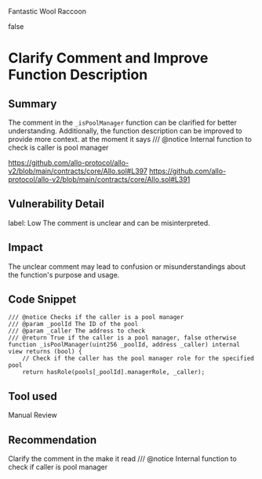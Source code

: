 Fantastic Wool Raccoon

false

# Clarify Comment and Improve Function Description
## Summary
The comment in the `_isPoolManager` function can be clarified for better understanding. Additionally, the function description can be improved to provide more context. at the moment it says     /// @notice Internal function to check is caller is pool manager 

https://github.com/allo-protocol/allo-v2/blob/main/contracts/core/Allo.sol#L397
https://github.com/allo-protocol/allo-v2/blob/main/contracts/core/Allo.sol#L391

## Vulnerability Detail
label: Low
The comment  is unclear and can be misinterpreted.
## Impact
The unclear comment may lead to confusion or misunderstandings about the function's purpose and usage.
## Code Snippet
```solidity
/// @notice Checks if the caller is a pool manager
/// @param _poolId The ID of the pool
/// @param _caller The address to check
/// @return True if the caller is a pool manager, false otherwise
function _isPoolManager(uint256 _poolId, address _caller) internal view returns (bool) {
    // Check if the caller has the pool manager role for the specified pool
    return hasRole(pools[_poolId].managerRole, _caller);
```
## Tool used

Manual Review

## Recommendation

Clarify the comment in the make it read  /// @notice Internal function to check if caller is pool manager 
